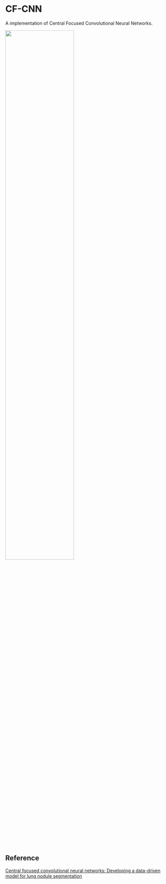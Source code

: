 # CF-CNN
A implementation of Central Focused Convolutional Neural Networks.

<div style="align: center">
<img src="http://europepmc.org/wicket/bookmarkable/uk.bl.ukpmc.web.utilities.redirect.RedirectPage?figure=F2/&articles=PMC5661888" width="65%">
</div>

## Reference

[Central focused convolutional neural networks: Developing a data-driven model for lung nodule segmentation](http://europepmc.org/article/PMC/5661888)

